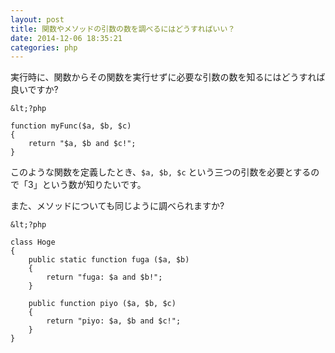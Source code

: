 ```yaml
---
layout: post
title: 関数やメソッドの引数の数を調べるにはどうすればいい？
date: 2014-12-06 18:35:21
categories: php
---
```

<p>実行時に、関数からその関数を実行せずに必要な引数の数を知るにはどうすれば良いですか?</p>

```
&lt;?php

function myFunc($a, $b, $c)
{
    return "$a, $b and $c!";
}
```

<p>このような関数を定義したとき、<code>$a, $b, $c</code> という三つの引数を必要とするので「3」という数が知りたいです。</p>

<p>また、メソッドについても同じように調べられますか?</p>

```
&lt;?php

class Hoge
{
    public static function fuga ($a, $b)
    {
        return "fuga: $a and $b!";
    }

    public function piyo ($a, $b, $c)
    {
        return "piyo: $a, $b and $c!";
    }
}
```
